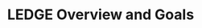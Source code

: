 ---
categories:
- bkk19
description: '> The LEDGE SIG is exploring the technologies and structures needed
  to support Edge computing, a new business model that allows semi-autonomous services
  to be provided close to mobile end users and devices for improved latency and augmented
  capabilities. This talk provides an overview of the SIG and its goals.'
future_image:
  featured: 'true'
  path: /assets/images/featured-images/bkk19/BKK19-107.png
session_attendee_num: '8'
session_id: BKK19-107
session_room: Session Room 3 (Lotus 10)
session_slot:
  end_time: '2019-04-01 14:55:00'
  start_time: '2019-04-01 14:30:00'
session_speakers:
- speaker_bio: To be filled in
  speaker_company: Linaro Inc
  speaker_image: /assets/images/speakers/bkk19/BillFischofer.jpg
  speaker_location: ''
  speaker_name: Bill Fischofer
  speaker_position: Tech Lead
  speaker_username: bill.fischofer
session_track: IoT Fog/Gateway/Edge Computing
tag: session
tags:
- Networking
- Open Source Development
title: LEDGE Overview and Goals
---